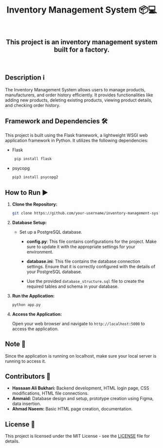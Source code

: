 <div align="center">

# Inventory Management System 📦💻

<br>

<p align="center">

  <h2><strong>This project is an inventory management system built for a factory.</strong></h2>

</p>

</div>


<br>


## Description ℹ️

The Inventory Management System allows users to manage products, manufacturers, and order history efficiently. It provides functionalities like adding new products, deleting existing products, viewing product details, and checking order history.

## Framework and Dependencies 🛠️

This project is built using the Flask framework, a lightweight WSGI web application framework in Python. It utilizes the following dependencies:

- Flask
  ```bash
   pip install flask
  ```
- psycopg
  ```bash
  pip3 install psycopg2
  ```

## How to Run ▶️

1. **Clone the Repository:**

    ```bash
    git clone https://github.com/your-username/inventory-management-system.git
    ```

2. **Database Setup:**

    - Set up a PostgreSQL database.
  
      - **config.py**: This file contains configurations for the project. Make sure to update it with the appropriate settings for your environment.

      - **database.ini**: This file contains the database connection settings. Ensure that it is correctly configured with the details of your PostgreSQL database.

      - Use the provided `database_structure.sql` file to create the required tables and schema in your database.

3. **Run the Application:**

    ```bash
    python app.py
    ```

4. **Access the Application:**

    Open your web browser and navigate to `http://localhost:5000` to access the application.

## Note 📝

Since the application is running on localhost, make sure your local server is running to access it.

## Contributors 👥

- **Hassaan Ali Bukhari:** Backend development, HTML login page, CSS modifications, HTML file connections.
- **Ammaid:** Database design and setup, prototype creation using Figma, data insertion.
- **Ahmad Naeem:** Basic HTML page creation, documentation.

## License 📄

This project is licensed under the MIT License - see the [LICENSE](LICENSE) file for details.

